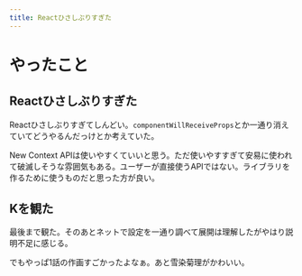 ```yaml
---
title: Reactひさしぶりすぎた
---
```


# やったこと

## Reactひさしぶりすぎた

Reactひさしぶりすぎてしんどい。`componentWillReceiveProps`とか一通り消えていてどうやるんだっけとか考えていた。

New Context APIは使いやすくていいと思う。ただ使いやすすぎて安易に使われて破滅しそうな雰囲気もある。ユーザーが直接使うAPIではない。ライブラリを作るために使うものだと思った方が良い。

## Kを観た

最後まで観た。そのあとネットで設定を一通り調べて展開は理解したがやはり説明不足に感じる。

でもやっぱ1話の作画すごかったよなぁ。あと雪染菊理がかわいい。
